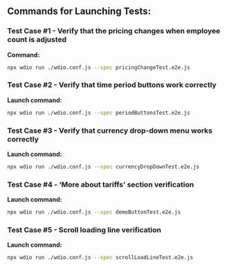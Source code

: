 ## Commands for Launching Tests:

### Test Case #1 - Verify that the pricing changes when employee count is adjusted
**Command:**
```bash
npx wdio run ./wdio.conf.js --spec pricingChangeTest.e2e.js
```

### Test Case #2 - Verify that time period buttons work correctly
**Launch command:**
```bash
npx wdio run ./wdio.conf.js --spec periodButtonsTest.e2e.js
```

### Test Case #3 - Verify that currency drop-down menu works correctly
**Launch command:**
```bash
npx wdio run ./wdio.conf.js --spec currencyDropDownTest.e2e.js
```

### Test Case #4 - ‘More about tariffs’ section verification
**Launch command:**
```bash
npx wdio run ./wdio.conf.js --spec demoButtonTest.e2e.js
```

### Test Case #5 - Scroll loading line verification
**Launch command:**
```bash
npx wdio run ./wdio.conf.js --spec scrollLoadLineTest.e2e.js
```